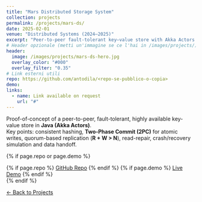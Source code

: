 ```yaml
---
title: "Mars Distributed Storage System"
collection: projects
permalink: /projects/mars-ds/
date: 2025-02-01
venue: "Distributed Systems (2024–2025)"
excerpt: "Peer-to-peer fault-tolerant key–value store with Akka Actors in Java; consistent hashing, 2PC, quorums, read-repair."
# Header opzionale (metti un'immagine se ce l'hai in /images/projects/)
header:
  image: /images/projects/mars-ds-hero.jpg
  overlay_color: "#000"
  overlay_filter: "0.35"
# Link esterni utili
repo: https://github.com/antodila/<repo-se-pubblico-o-copia>
demo:
links:
  - name: Link available on request
    url: "#"
---
```


Proof-of-concept of a peer-to-peer, fault-tolerant, highly available key-value store in **Java (Akka Actors)**.  
Key points: consistent hashing, **Two-Phase Commit (2PC)** for atomic writes, quorum-based replication (**R + W > N**), read-repair, crash/recovery simulation and data handoff.

{% if page.repo or page.demo %}
<div class="btn-links">
  {% if page.repo %}
  <a class="btn btn--primary btn--small" href="{{ page.repo }}" target="_blank" rel="noopener">GitHub Repo</a>
  {% endif %}
  {% if page.demo %}
  <a class="btn btn--small" href="{{ page.demo }}" target="_blank" rel="noopener">Live Demo</a>
  {% endif %}
</div>
{% endif %}

<a class="btn btn--light-outline btn--small" href="{{ '/projects/' | relative_url }}">← Back to Projects</a>
